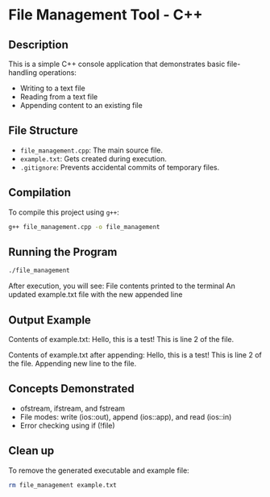 # File Management Tool - C++

## Description

This is a simple C++ console application that demonstrates basic file-handling operations:
- Writing to a text file
- Reading from a text file
- Appending content to an existing file

## File Structure

- `file_management.cpp`: The main source file.
- `example.txt`: Gets created during execution.
- `.gitignore`: Prevents accidental commits of temporary files.

## Compilation

To compile this project using `g++`:

```bash
g++ file_management.cpp -o file_management
```
## Running the Program

```bash
./file_management
```

After execution, you will see:
File contents printed to the terminal
An updated example.txt file with the new appended line

## Output Example

Contents of example.txt:
Hello, this is a test!
This is line 2 of the file.

Contents of example.txt after appending:
Hello, this is a test!
This is line 2 of the file.
Appending new line to the file.

## Concepts Demonstrated

- ofstream, ifstream, and fstream
- File modes: write (ios::out), append (ios::app), and read (ios::in)
- Error checking using if (!file)

## Clean up

To remove the generated executable and example file:

```bash
rm file_management example.txt
```


